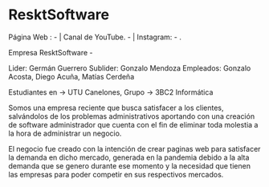 # ResktSoftware

Página Web : - | Canal de YouTube. - | Instagram: - .

Empresa ResktSoftware -

Lider: Germán Guerrero
Sublider: Gonzalo Mendoza
Empleados: Gonzalo Acosta, Diego Acuña, Matías Cerdeña

Estudiantes en -> UTU Canelones, Grupo -> 3BC2 Informática

Somos una empresa reciente que busca satisfacer a los clientes, salvándolos de los problemas
administrativos aportando con una creación de software administrador que cuenta con el fin de
eliminar toda molestia a la hora de administrar un negocio.

El negocio fue creado con la intención de crear paginas web para satisfacer la
demanda en dicho mercado, generada en la pandemia debido a la alta demanda que se genero
durante ese momento y la necesidad que tienen las empresas para poder competir en sus
respectivos mercados.